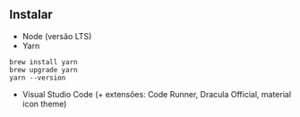 ## Instalar
- Node (versão LTS)
- Yarn
``` shell
brew install yarn
brew upgrade yarn
yarn --version
```
- Visual Studio Code (+ extensões: Code Runner, Dracula Official, material icon theme)